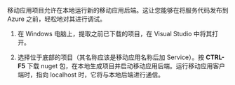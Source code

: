 

移动应用项目允许在本地运行新的移动应用后端。这让您能够在将服务代码发布到 Azure 之前，轻松地对其进行调试。

1. 在 Windows 电脑上，提取之前已下载的项目，在 Visual Studio 中将其打开。

2. 选择位于底部的项目（其名称应该是移动应用名称后加 Service）。按 **CTRL-F5** 下载 nuget 包，在本地生成项目并启动移动应用后端。运行移动应用客户端时，指向 localhost 时，它将与本地后端进行通信。

<!---HONumber=Mooncake_0919_2016-->